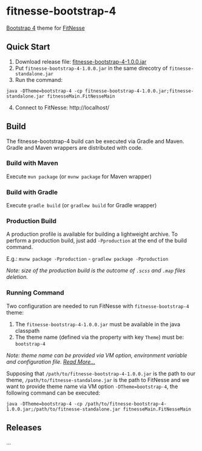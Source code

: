 # fitnesse-bootstrap-4
[Bootstrap 4](https://getbootstrap.com/)  theme for [FitNesse](http://fitnesse.org/)

## Quick Start
1. Download release file: [fitnesse-bootstrap-4-1.0.0.jar](https://getbootstrap.com/)
2. Put `fitnesse-bootstrap-4-1.0.0.jar` in the same direcotry of `fitnesse-standalone.jar`
3. Run the command:
  ```
  java -DTheme=bootstrap-4 -cp fitnesse-bootstrap-4-1.0.0.jar;fitnesse-standalone.jar fitnesseMain.FitNesseMain
  ```
4. Connect to FitNesse: http://localhost/

## Build
The fitnesse-bootstrap-4 build can be executed via Gradle and Maven. Gradle and Maven 
wrappers are distributed with code.
### Build with Maven
Execute ```mvn package``` (or ```mvnw package``` for Maven wrapper)
### Build with Gradle
Execute ```gradle build``` (or ```gradlew build``` for Gradle wrapper)
### Production Build
A production profile is available for building a lightweight archive. To perform a 
production build, just add `-Pproduction` at the end of the build command.

E.g.: ```mvnw package -Pproduction``` - ```gradlew package -Pproduction``` 

*Note: size of the production build is the outcome of `.scss` and `.map` files deletion.*


### Running Command
Two configuration are needed to run FitNesse with `fitnesse-bootstrap-4` theme:
1. The `fitnesse-bootstrap-4-1.0.0.jar` must be available in the java classpath
2. The theme name (defined via the property with key `Theme`) must be: `bootstrap-4`

*Note: theme name can be provided via VM option, environment variable and configuration 
file. [Read More...](http://fitnesse.org/FitNesse.UserGuide.AdministeringFitNesse.ConfigurationFile)*

Supposing that `/path/to/fitnesse-bootstrap-4-1.0.0.jar` is the path to our theme, `/path/to/fitnesse-standalone.jar` is the path to FitNesse and we want to provide theme name via VM option `-DTheme=bootstrap-4`, the following command can be executed:
```
java -DTheme=bootstrap-4 -cp /path/to/fitnesse-bootstrap-4-1.0.0.jar;/path/to/fitnesse-standalone.jar fitnesseMain.FitNesseMain
```

## Releases
...
